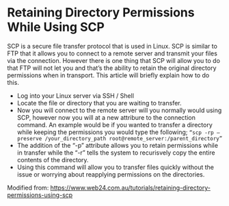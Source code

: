 # Retaining Directory Permissions While Using SCP



SCP is a secure file transfer protocol that is used in Linux. SCP is similar to FTP that it allows you to connect to a remote server and transmit your files via the connection. However there is one thing that SCP will allow you to do that FTP will not let you and that’s the ability to retain the original directory permissions when in transport. This article will briefly explain how to do this.

* Log into your Linux server via SSH / Shell
* Locate the file or directory that you are waiting to transfer.
* Now you will connect to the remote server will you normally would using SCP, however now you will at a new attribure to the connection command. An example would be if you wanted to transfer a directory while keeping the permissions you would type the following;
`“scp -rp –preserve /your_directory_path root@remote_server:/parent_directory”`
* The addition of the “-p” attribute allows you to retain permissions while in transfer while the “-r” tells the system to recurisvely copy the entire contents of the directory.
* Using this command will allow you to transfer files quickly without the issue or worrying about reapplying permissions on the directories.

Modified from:
https://www.web24.com.au/tutorials/retaining-directory-permissions-using-scp
